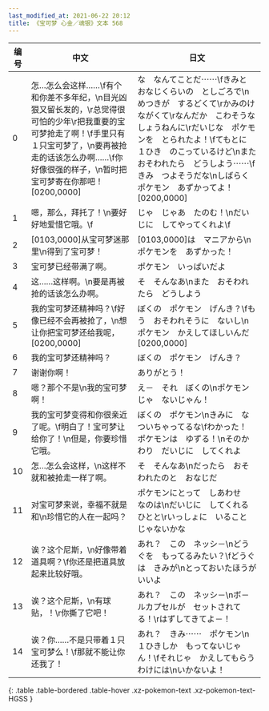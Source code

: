 ```yaml
---
last_modified_at: 2021-06-22 20:12
title: 《宝可梦 心金／魂银》文本 568
---
```

| 编号 | 中文 | 日文 |
| ---- | ---- | ---- |
| 0 | 怎…怎么会这样……\f有个和你差不多年纪，\n目光凶狠又留长发的，\r总觉得很可怕的少年\r把我重要的宝可梦抢走了啊！\f手里只有１只宝可梦了，\n要再被抢走的话该怎么办啊……\f你好像很强的样子，\n暂时把宝可梦寄在你那吧！[0200,0000] | な　なんてことだ⋯⋯\fきみと　おなじくらいの　としごろで\nめつきが　するどくて\rかみのけ　ながくて\rなんだか　こわそうな　しょうねんに\rだいじな　ポケモンを　とられたよ！\fてもとに　１ひき　のこっているけど\nまた　おそわれたら　どうしよう⋯⋯\fきみ　つよそうだな\nしばらく　ポケモン　あずかってよ！[0200,0000] |
| 1 | 嗯，那么，拜托了！\n要好好地爱惜它哦。\f | じゃ　じゃあ　たのむ！\nだいじに　してやってくれよ\f |
| 2 | [0103,0000]从宝可梦迷那里\n得到了宝可梦！ | [0103,0000]は　マニアから\nポケモンを　あずかった！ |
| 3 | 宝可梦已经带满了啊。 | ポケモン　いっぱいだよ |
| 4 | 这……这样啊。\n要是再被抢的话该怎么办啊。 | そ　そんなあ\nまた　おそわれたら　どうしよう |
| 5 | 我的宝可梦还精神吗？\f好像已经不会再被抢了，\n想让你把宝可梦还给我呢，[0200,0000] | ぼくの　ポケモン　げんき？\fもう　おそわれそうに　ないし\nポケモン　かえしてほしいんだ[0200,0000] |
| 6 | 我的宝可梦还精神吗？ | ぼくの　ポケモン　げんき？ |
| 7 | 谢谢你啊！ | ありがとう！ |
| 8 | 嗯？那个不是\n我的宝可梦啊！ | え－　それ　ぼくの\nポケモンじゃ　ないじゃん！ |
| 9 | 我的宝可梦变得和你很亲近了呢。\f明白了！宝可梦让给你了！\n但是，你要珍惜它哦。 | ぼくの　ポケモン\nきみに　なついちゃってるな\fわかった！　ポケモンは　ゆずる！\nそのかわり　だいじに　してくれよ |
| 10 | 怎…怎么会这样，\n这样不就和被抢走一样了啊。 | そ　そんなあ\nだったら　おそわれたのと　おなじだ |
| 11 | 对宝可梦来说，幸福不就是和\n珍惜它的人在一起吗？ | ポケモンにとって　しあわせ　なのは\nだいじに　してくれる　ひとと\rいっしょに　いること　じゃないかな |
| 12 | 诶？这个尼斯，\n好像带着道具啊？\f你还是把道具放起来比较好哦。 | あれ？　この　ネッシ－\nどうぐを　もってるみたい？\fどうぐは　きみが\nとっておいたほうが　いいよ |
| 13 | 诶？这个尼斯，\n有球贴，！\r你撕了它吧！ | あれ？　この　ネッシ－\nボ－ルカプセルが　セットされてる！\rはずしてきてよ－！ |
| 14 | 诶？你……不是只带着１只宝可梦么！\f那就不能让你还我了！ | あれ？　きみ⋯⋯　ポケモン\n１ひきしか　もってないじゃん！\fそれじゃ　かえしてもらう　わけには\nいかないよ！ |
{: .table .table-bordered .table-hover .xz-pokemon-text .xz-pokemon-text-HGSS }